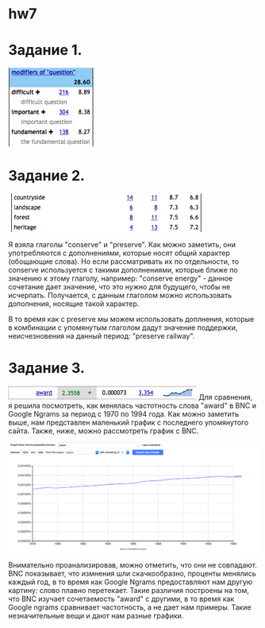 # hw7
# Задание 1.

![alt-текст](https://github.com/ksenialugovaya/hw7/blob/master/Снимок%20экрана%202018-04-06%20в%209.17.04%20ПП.png "Необязательный титул")

# Задание 2.

![alt-текст](https://github.com/ksenialugovaya/hw7/blob/master/Снимок%20экрана%202018-04-06%20в%209.28.01%20ПП.png "Необязательный титул")

Я взяла глаголы "conserve" и "preserve". Как можно заметить, они употребляются с дополнениями, которые носят общий характер (обощающие слова). Но если рассматривать их по отдельности, то conserve используется с такими дополнениями, которые ближе по значению к этому глаголу, например: "conserve energy" - данное сочетание дает значение, что это нужно для будущего, чтобы не исчерпать. Получается, с данным глаголом можно использовать дополнения, носящие такой характер.

В то время как с preserve мы можем использовать доплнения, которые в комбинации с упомянутым глаголом дадут значение поддержки, неисчезновения на данный период: "preserve railway".

# Задание 3.

![alt-текст](https://github.com/ksenialugovaya/hw7/blob/master/Снимок%20экрана%202018-04-06%20в%209.50.44%20ПП.png "Необязательный титул")
Для сравнения, я решила посмотреть, как менялась частотность слова "award" в BNC и Google Ngrams за период с 1970 по 1994 года. Как можно заметить выше, нам представлен маленький график с последнего упомянутого сайта. Также, ниже, можно рассмотреть график с BNC. 

![alt-текст](https://github.com/ksenialugovaya/hw7/blob/master/Снимок%20экрана%202018-04-06%20в%209.53.17%20ПП.png "Необязательный титул")

Внимательно проанализировав, можно отметить, что они не совпадают. BNC показывает, что измнения шли скачкообразно, проценты менялись каждый год, в то время как Google Ngrams предоставляют нам другую картину: слово плавно перетекает. Такие различия построены на том, что BNC изучает сочетаемость "award" с другими, в то время как Google ngrams сравнивает частотность, а не дает нам примеры. Такие незначительные вещи и дают нам разные графики. 
